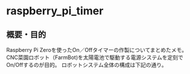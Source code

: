 # raspberry_pi_timer
## 概要・目的
Raspberry Pi Zeroを使ったOn／Offタイマーの作製についてまとめたメモ。
CNC菜園ロボット（FarmBot)を太陽電池で駆動する電源システムを定刻でOn/Offするのが目的。
ロボットシステム全体の構成は下記の通り。
